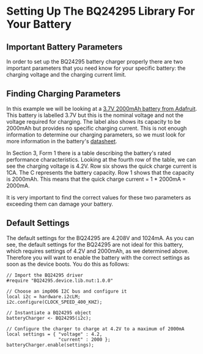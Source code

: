 # Setting Up The BQ24295 Library For Your Battery #

## Important Battery Parameters ##

In order to set up the BQ24295 battery charger properly there are two important parameters that you need know for your specific battery: the charging voltage and the charging current limit.

## Finding Charging Parameters ##

In this example we will be looking at a [3.7V 2000mAh battery from Adafruit](https://www.adafruit.com/product/2011?gclid=EAIaIQobChMIh7uL6pP83AIVS0sNCh1NNQUsEAQYAiABEgKFA_D_BwE). This battery is labelled 3.7V but this is the nominal voltage and not the voltage required for charging. The label also shows its capacity to be 2000mAh but provides no specific charging current. This is not enough information to determine our charging parameters, so we must look for more information in the battery's [datasheet](LiIon2000mAh37V.pdf).

In Section 3, Form 1 there is a table describing the battery's rated performance characteristics. Looking at the fourth row of the table, we can see the charging voltage is 4.2V. Row six shows the quick charge current is 1CA. The C represents the battery capacity. Row 1 shows that the capacity is 2000mAh. This means that the quick charge current = 1 * 2000mA = 2000mA.

It is very important to find the correct values for these two parameters as exceeding them can damage your battery.

## Default Settings ##

The default settings for the BQ24295 are 4.208V and 1024mA. As you can see, the default settings for the BQ24295 are not ideal for this battery, which requires settings of 4.2V and 2000mAh, as we determined above. Therefore you will want to enable the battery with the correct settings as soon as the device boots. You do this as follows:

```squirrel
// Import the BQ24295 driver
#require "BQ24295.device.lib.nut:1.0.0"

// Choose an imp006 I2C bus and configure it
local i2c = hardware.i2cLM;
i2c.configure(CLOCK_SPEED_400_KHZ);

// Instantiate a BQ24295 object
batteryCharger <- BQ24295(i2c);

// Configure the charger to charge at 4.2V to a maximum of 2000mA
local settings = { "voltage" : 4.2,
                   "current" : 2000 };
batteryCharger.enable(settings);
```
